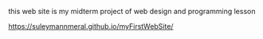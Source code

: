 this web site is my midterm project of web design and programming lesson 

https://suleymannmeral.github.io/myFirstWebSite/
